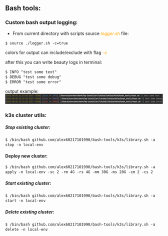 ## Bash tools:

### Custom bash output logging:

- From current directory with scripts source <span style="color: orange; font-style: italic;">logger.sh</span> file:
```shell
$ source ./logger.sh -c=true
```

colors for output can include/exclude with flag <span style="color: orange; font-style: italic;">-c</span>

after this you can write beauty logs in terminal:
```shell
$ INFO "test some text"
$ DEBUG "test some debug"
$ ERROR "test some error"
```

output example:
![output example](./Screenshot.png)

### k3s cluster utils:

##### Stop existing cluster: 
```shell
$ /bin/bash github.com/alex60217101990/bash-tools/k3s/library.sh -a stop -n local-env 
```

#### Deploy new cluster:
```shell
$ /bin/bash github.com/alex60217101990/bash-tools/k3s/library.sh -a apply -n local-env -sc 2 -rm 4G -rs 4G -mm 30G -ms 20G -cm 2 -cs 2
```

##### Start existing cluster:
```shell
$ /bin/bash github.com/alex60217101990/bash-tools/k3s/library.sh -a start -n local-env 
```

##### Delete existing cluster:
```shell
$ /bin/bash github.com/alex60217101990/bash-tools/k3s/library.sh -a delete -n local-env 
```